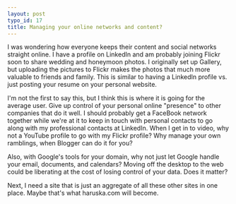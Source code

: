 ```yaml
--- 
layout: post
typo_id: 17
title: Managing your online networks and content?
---
```

I was wondering how everyone keeps their content and social networks straight online. I have a profile on LinkedIn and am probably joining Flickr soon to share wedding and honeymoon photos. I originally set up Gallery, but uploading the pictures to Flickr makes the photos that much more valuable to friends and family. This is similar to having a LinkedIn profile vs. just posting your resume on your personal website.

I'm not the first to say this, but I think this is where it is going for the average user. Give up control of your personal online "presence" to other companies that do it well. I should probably get a FaceBook network together while we're at it to keep in touch with personal contacts to go along with my professional contacts at LinkedIn. When I get in to video, why not a YouTube profile to go with my Flickr profile? Why manage your own ramblings, when Blogger can do it for you?

Also, with Google's tools for your domain, why not just let Google handle your email, documents, and calendars? Moving off the desktop to the web could be liberating at the cost of losing control of your data. Does it matter?

Next, I need a site that is just an aggregate of all these other sites in one place. Maybe that's what haruska.com will become.

